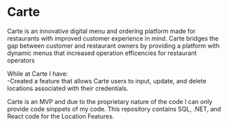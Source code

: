# Carte
Carte is an innovative digital menu and ordering platform made for restaurants with improved customer experience in mind. Carte bridges the gap between customer and restaurant owners by providing a platform with dynamic menus that increased operation efficencies for restaurant operators

While at Carte I have:   
-Created a feature that allows Carte users to input, update, and delete locations associated with their credentials. 



Carte is an MVP and due to the proprietary nature of the code I can only provide code sinppets of my code. This repository contains SQL, .NET, and React code for the Location Features. 



